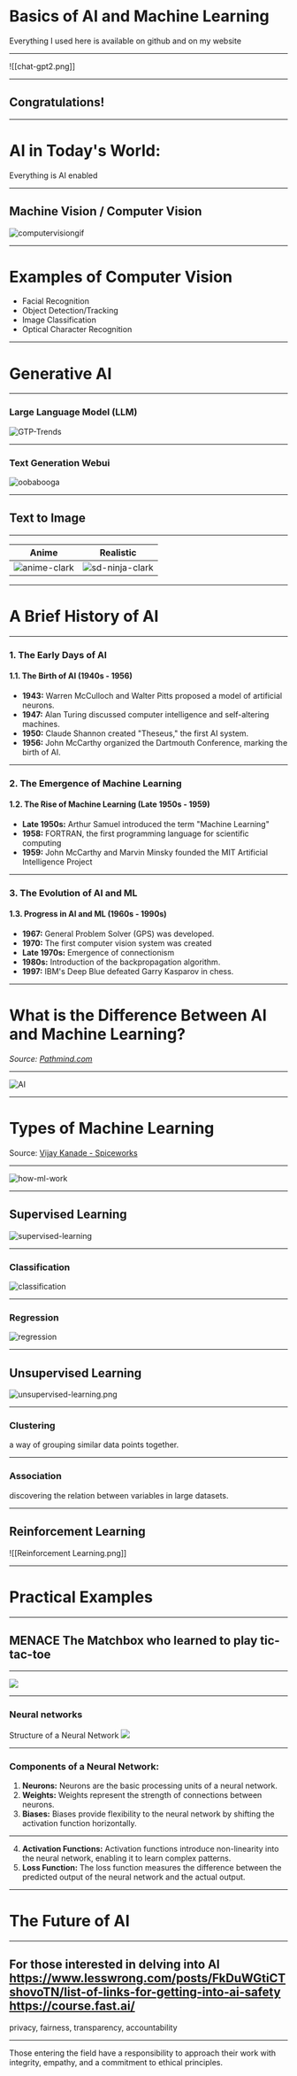 # Basics of AI and Machine Learning
Everything I used here is available on github and on my website

---
![[chat-gpt2.png]]

---
## Congratulations! 

---
# AI in Today's World:
Everything is AI enabled

---
## Machine Vision / Computer Vision
![computervisiongif](computer-vision.gif)

---
# Examples of Computer Vision

- Facial Recognition
- Object Detection/Tracking
- Image Classification
- Optical Character Recognition
---
# Generative AI

---
### Large Language Model (LLM)

![GTP-Trends](GPT-Trends.png)

---
### Text Generation Webui
![oobabooga](https://raw.githubusercontent.com/oobabooga/screenshots/main/print_instruct.png)

---
## Text to Image

---

| Anime                              | Realistic                                       |
| ---------------------------------- | ----------------------------------------------- |
| ![anime-clark](SD-anime-clark.bmp) | ![sd-ninja-clark](SD-realistic-ninja-clark.bmp) |

---
# A Brief History of AI

---
### 1. The Early Days of AI
#### 1.1. The Birth of AI (1940s - 1956)
- **1943:** Warren McCulloch and Walter Pitts proposed a model of artificial neurons. 
- **1947:** Alan Turing discussed computer intelligence and self-altering machines. 
- **1950:** Claude Shannon created "Theseus," the first AI system.
- **1956:** John McCarthy organized the Dartmouth Conference, marking the birth of AI.

---
### 2. The Emergence of Machine Learning

#### 1.2. The Rise of Machine Learning (Late 1950s - 1959)
- **Late 1950s:** Arthur Samuel introduced the term "Machine Learning" 
- **1958:** FORTRAN, the first programming language for scientific computing
- **1959:** John McCarthy and Marvin Minsky founded the MIT Artificial Intelligence Project

---
### 3. The Evolution of AI and ML

#### 1.3. Progress in AI and ML (1960s - 1990s)
- **1967:** General Problem Solver (GPS) was developed.
- **1970:** The first computer vision system was created
- **Late 1970s:** Emergence of connectionism
- **1980s:** Introduction of the backpropagation algorithm. 
- **1997:** IBM's Deep Blue defeated Garry Kasparov in chess.

---

# What is the Difference Between AI and Machine Learning?
*Source: [Pathmind.com](https://wiki.pathmind.com/ai-vs-machine-learning-vs-deep-learning)*

---
![AI](AI-ML_DL.png)

---
# Types of Machine Learning
Source: [Vijay Kanade - Spiceworks](https://www.spiceworks.com/tech/artificial-intelligence/articles/what-is-ml/)

---
![how-ml-work](How-machine-learning-work2.png)

---
## Supervised Learning
![supervised-learning](supervised-learning.png)

---
### Classification
![classification](Classification.png)

---
### Regression
![regression](Regression.png)

---
## Unsupervised Learning
![unsupervised-learning.png](unsupervised-learning.png)

---
### Clustering
a way of grouping similar data points together. 

---
### Association
discovering the relation between variables in large datasets.

---

## Reinforcement Learning
![[Reinforcement Learning.png]]


---

# Practical Examples

---
## MENACE The Matchbox who learned to play tic-tac-toe
---

![](menace.jpg)

---
### Neural networks
Structure of a Neural Network
![](Neural-Networks-Architecture.png)

---
### Components of a Neural Network:

1. **Neurons:** Neurons are the basic processing units of a neural network.
2. **Weights:** Weights represent the strength of connections between neurons. 
3. **Biases:** Biases provide flexibility to the neural network by shifting the activation function horizontally.

---
4. **Activation Functions:** Activation functions introduce non-linearity into the neural network, enabling it to learn complex patterns. 
5. **Loss Function:** The loss function measures the difference between the predicted output of the neural network and the actual output. 

 ---

# The Future of AI

---
For those interested in delving into AI
https://www.lesswrong.com/posts/FkDuWGtiCTshovoTN/list-of-links-for-getting-into-ai-safety
https://course.fast.ai/
---
privacy, fairness, transparency, accountability

---
Those entering the field have a responsibility to approach their work with integrity, empathy, and a commitment to ethical principles.